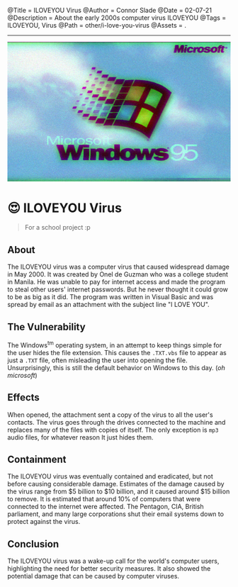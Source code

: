 @Title = ILOVEYOU Virus
@Author = Connor Slade
@Date = 02-07-21
@Description = About the early 2000s computer virus ILOVEYOU
@Tags = ILOVEYOU, Virus
@Path = other/i-love-you-virus
@Assets = .

---

![Windows 95 Startup Screen](../assets/other/i-love-you-virus/windows-95.png)

# 😍 ILOVEYOU Virus

> For a school project :p

## About

The ILOVEYOU virus was a computer virus that caused widespread damage in May 2000.
It was created by Onel de Guzman who was a college student in Manila.
He was unable to pay for internet access and made the program to steal other users' internet passwords.
But he never thought it could grow to be as big as it did.
The program was written in Visual Basic and was spread by email as an attachment with the subject line "I LOVE YOU".

## The Vulnerability

The Windows<sup>tm</sup> operating system, in an attempt to keep things simple for the user hides the file extension.
This causes the `.TXT.vbs` file to appear as just a `.TXT` file, often misleading the user into opening the file.
Unsurprisingly, this is still the default behavior on Windows to this day. (_oh microsoft_)

## Effects

When opened, the attachment sent a copy of the virus to all the user's contacts.
The virus goes through the drives connected to the machine and replaces many of the files with copies of itself.
The only exception is `mp3` audio files, for whatever reason It just hides them.

## Containment

The ILOVEYOU virus was eventually contained and eradicated, but not before causing considerable damage.
Estimates of the damage caused by the virus range from $5 billion to $10 billion, and it caused around \$15 billion to remove.
It is estimated that around 10% of computers that were connected to the internet were affected.
The Pentagon, CIA, British parliament, and many large corporations shut their email systems down to protect against the virus.

## Conclusion

The ILOVEYOU virus was a wake-up call for the world's computer users, highlighting the need for better security measures.
It also showed the potential damage that can be caused by computer viruses.
